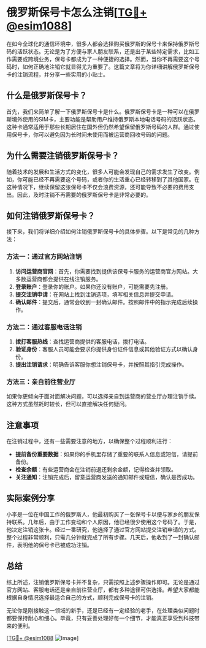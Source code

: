 # 俄罗斯保号卡怎么注销[[TG💪+ @esim1088](https://t.me/s/esim1088)]

在如今全球化的通信环境中，很多人都会选择购买俄罗斯的保号卡来保持俄罗斯号码的活跃状态。无论是为了方便与家人朋友联系，还是出于某些特定需求，比如工作需要或跨境业务，保号卡都成为了一种便捷的选择。然而，当你不再需要这个号码时，如何正确地注销它就显得尤为重要了。这篇文章将为你详细讲解俄罗斯保号卡的注销流程，并分享一些实用的小贴士。

## 什么是俄罗斯保号卡？

首先，我们来简单了解一下俄罗斯保号卡是什么。俄罗斯保号卡是一种可以在俄罗斯境外使用的SIM卡，主要功能是帮助用户维持俄罗斯本地电话号码的活跃状态。这种卡通常适用于那些长期居住在国外但仍然希望保留俄罗斯号码的人群。通过使用保号卡，你可以避免因为长时间未使用而被运营商回收号码的问题。

## 为什么需要注销俄罗斯保号卡？

随着技术的发展和生活方式的变化，很多人可能会发现自己的需求发生了改变。例如，你可能已经不再需要这个号码，或者你的生活重心已经转移到了其他国家。在这种情况下，继续保留这张保号卡不仅会浪费资源，还可能导致不必要的费用支出。因此，及时注销不再需要的俄罗斯保号卡是非常必要的。

## 如何注销俄罗斯保号卡？

接下来，我们将详细介绍如何注销俄罗斯保号卡的具体步骤。以下是常见的几种方法：

### 方法一：通过官方网站注销

1. **访问运营商官网**：首先，你需要找到提供该保号卡服务的运营商官方网站。大多数运营商都会提供在线注销服务。
2. **登录账户**：登录你的账户。如果你还没有账户，可能需要先注册。
3. **提交注销申请**：在网站上找到注销选项，填写相关信息并提交申请。
4. **确认邮件**：提交后，通常会收到一封确认邮件。按照邮件中的指示完成后续操作。

### 方法二：通过客服电话注销

1. **拨打客服热线**：查找运营商提供的客服电话，拨打电话。
2. **验证身份**：客服人员可能会要求你提供身份证件信息或其他验证方式以确认身份。
3. **提出注销请求**：明确告诉客服你想注销保号卡，并按照其指引完成操作。

### 方法三：亲自前往营业厅

如果你更倾向于面对面解决问题，可以选择亲自到运营商的营业厅办理注销手续。这种方式虽然耗时较长，但可以直接解决任何疑问。

## 注意事项

在注销过程中，还有一些需要注意的地方，以确保整个过程顺利进行：

- **提前备份重要数据**：如果你的手机里存储了重要的联系人信息或短信，请提前备份。
- **检查余额**：有些运营商会在注销前退还剩余金额，记得检查并领取。
- **关注通知**：注销完成后，留意运营商发送的通知邮件或短信，确认是否成功。

## 实际案例分享

小李是一位在中国工作的俄罗斯人，他最初购买了一张保号卡以便与家乡的朋友保持联系。几年后，由于工作变动和个人原因，他已经很少使用这个号码了。于是，他决定注销这张卡。经过一番研究，他选择了通过官方网站提交注销申请的方式。整个过程非常顺利，只需几分钟就完成了所有步骤。几天后，他收到了一封确认邮件，表明他的保号卡已被成功注销。

## 总结

综上所述，注销俄罗斯保号卡并不复杂，只需按照上述步骤操作即可。无论是通过官方网站、客服电话还是亲自前往营业厅，都有多种途径可供选择。希望大家都能根据自身情况选择最适合自己的方式，顺利完成保号卡的注销。

无论你是刚接触这一领域的新手，还是已经有一定经验的老手，在处理类似问题时都要保持耐心和细心。毕竟，只有妥善处理好每一个细节，才能真正享受到科技带来的便利。

[[TG💪+ @esim1088](https://t.me/s/esim1088) ![Image](https://i.postimg.cc/4NQfJmqS/Snipaste-2025-05-13-00-14-12.png)]